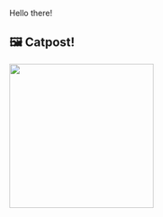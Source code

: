 Hello there!



## 🖼️ Catpost!

<sub>
    <img src="https://cdn2.thecatapi.com/images/4o7.jpg" height="256">
</sub>

